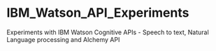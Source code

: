 # IBM_Watson_API_Experiments

Experiments with IBM Watson Cognitive APIs - Speech to text, Natural Language processing and Alchemy API
